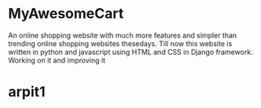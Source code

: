 # MyAwesomeCart

An online shopping website with much more features and simpler than trending online shopping websites thesedays.
Till now this website is written in python and javascript using HTML and CSS in Django framework.
Working on it and improving it
# arpit1

